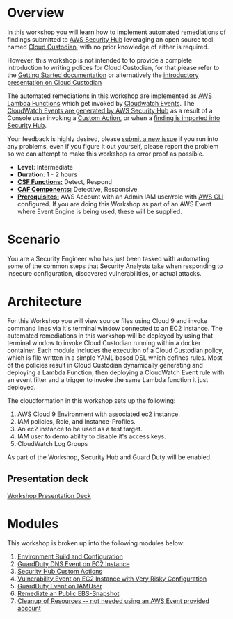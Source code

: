 # Overview
In this workshop you will learn how to implement automated remediations of findings submitted to [AWS Security Hub](https://aws.amazon.com/security-hub/) leveraging an open source tool named [Cloud Custodian](https://cloudcustodian.io/), with no prior knowledge of either is required.

However, this workshop is not intended to to provide a complete introduction to writing polices for Cloud Custodian, for that please refer to the [Getting Started documentation](https://cloudcustodian.io/docs/aws/gettingstarted.html) or alternatively the [introductory presentation on Cloud Custodian](https://www.socallinuxexpo.org/sites/default/files/presentations/CloudCustodian%40Scale17x.pdf)

The automated remediations in this workshop are implemented as [AWS Lambda Functions](https://aws.amazon.com/lambda/) which get invoked by  [Cloudwatch Events](https://docs.aws.amazon.com/AmazonCloudWatch/latest/events/WhatIsCloudWatchEvents.html). The [CloudWatch Events are generated by AWS Security Hub](https://docs.aws.amazon.com/en_pv/securityhub/latest/userguide/securityhub-cloudwatch-events.html#securityhub-cwe-configure) as a result of a Console user invoking a [Custom Action](https://docs.aws.amazon.com/en_pv/securityhub/latest/userguide/securityhub-cloudwatch-events.html#securityhub-cwe-send), or when a [finding is imported into Security Hub](https://docs.aws.amazon.com/en_pv/securityhub/latest/userguide/securityhub-findings.html).

Your feedback is highly desired, please [submit a new issue](https://github.com/FireballDWF/securityhub-remediations/issues/new) if you run into any problems, even if you figure it out yourself, please report the problem so we can attempt to make this workshop as error proof as possible.

* **Level**: Intermediate
* **Duration**: 1 - 2 hours
* **[CSF Functions:](https://www.nist.gov/cyberframework/online-learning/five-functions)** Detect, Respond
* **[CAF Components:](https://d0.awsstatic.com/whitepapers/AWS_CAF_Security_Perspective.pdf")** Detective, Responsive
* **[Prerequisites:](https://awssecworkshops.com/getting-started/)** AWS Account with an Admin IAM user/role with [AWS CLI](https://aws.amazon.com/cli/) configured. If you are doing this Workshop as part of an AWS Event where Event Engine is being used, these will be supplied.

# Scenario

You are a Security Engineer who has just been tasked with automating some of the common steps that Security Analysts take when responding to insecure configuration, discovered vulnerabilities, or actual attacks.

# Architecture

For this Workshop you will view source files using Cloud 9 and invoke command lines via it's terminal window connected to an EC2 instance.
The automated remediations in this workshop will be deployed by using that terminal window to invoke Cloud Custodian running within a docker container.
Each module includes the execution of a Cloud Custodian policy, which is file written in a simple YAML based DSL which defines rules.
Most of the policies result in Cloud Custodian dynamically generating and deploying a Lambda Function, then deploying a CloudWatch Event rule with an event filter and a trigger to invoke the same Lambda function it just deployed.

The cloudformation in this workshop sets up the following:
1. AWS Cloud 9 Environment with associated ec2 instance.
2. IAM policies, Role, and Instance-Profiles.
3. An ec2 instance to be used as a test target.
4. IAM user to demo ability to disable it's access keys.
5. CloudWatch Log Groups

As part of the Workshop, Security Hub and Guard Duty will be enabled.

## Presentation deck
[Workshop Presentation Deck](./Security-Hub-Automated-Remediations-Workshop.pptx)

# Modules

This workshop is broken up into the following modules below:

1. [Environment Build and Configuration](./01-environment-setup.md)
2. [GuardDuty DNS Event on EC2 Instance](./02-guardduty-dns-event.md)
3. [Security Hub Custom Actions](./03-securityhub-custom-actions.md)
4. [Vulnerability Event on EC2 Instance with Very Risky Configuration](./04-ec2-instance-high-risk-config.md)
5. [GuardDuty Event on IAMUser](./05-guardduty-iam-user.md)
6. [Remediate an Public EBS-Snapshot](./06-ebs-snapshot-public.md)
7. [Cleanup of Resources -- not needed using an AWS Event provided account](./07-cleanup.md)
